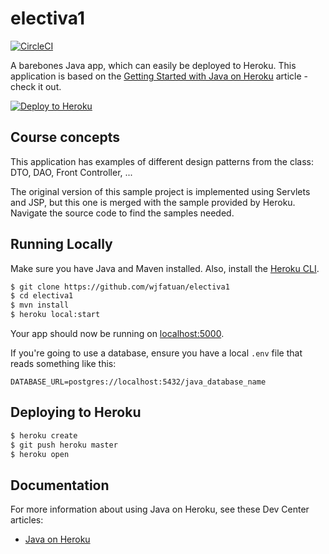 # electiva1

[![CircleCI](https://circleci.com/gh/heroku/java-getting-started.svg?style=svg)](https://circleci.com/gh/heroku/java-getting-started)

A barebones Java app, which can easily be deployed to Heroku. This application is based on  the [Getting Started with Java on Heroku](https://devcenter.heroku.com/articles/getting-started-with-java) article - check it out.

[![Deploy to Heroku](https://www.herokucdn.com/deploy/button.png)](https://heroku.com/deploy)

## Course concepts

This application has examples of different design patterns from the class: DTO, DAO, Front Controller, ...

The original version of this sample project is implemented using Servlets and JSP, but this one is merged with the sample provided by Heroku. Navigate the source code to find the samples needed. 

## Running Locally

Make sure you have Java and Maven installed.  Also, install the [Heroku CLI](https://cli.heroku.com/).

```sh
$ git clone https://github.com/wjfatuan/electiva1
$ cd electiva1
$ mvn install
$ heroku local:start
```

Your app should now be running on [localhost:5000](http://localhost:5000/).

If you're going to use a database, ensure you have a local `.env` file that reads something like this:

```
DATABASE_URL=postgres://localhost:5432/java_database_name
```

## Deploying to Heroku

```sh
$ heroku create
$ git push heroku master
$ heroku open
```

## Documentation

For more information about using Java on Heroku, see these Dev Center articles:

- [Java on Heroku](https://devcenter.heroku.com/categories/java)
